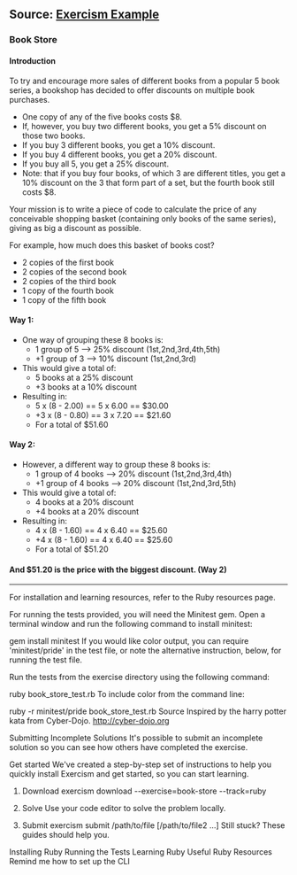 ## Source: [Exercism Example](https://exercism.io/my/solutions/a489b26a48dc434aa5cb217f82b86f25)

### Book Store

#### Introduction
To try and encourage more sales of different books from a popular 5 book series, a bookshop has decided to offer discounts on multiple book purchases.

* One copy of any of the five books costs $8.
* If, however, you buy two different books, you get a 5% discount on those two books.
* If you buy 3 different books, you get a 10% discount.
* If you buy 4 different books, you get a 20% discount.
* If you buy all 5, you get a 25% discount.
* Note: that if you buy four books, of which 3 are different titles, you get a 10% discount on the 3 that form part of a set, but the fourth book still costs $8.

Your mission is to write a piece of code to calculate the price of any conceivable shopping basket (containing only books of the same series), giving as big a discount as possible.

For example, how much does this basket of books cost?
* 2 copies of the first book
* 2 copies of the second book
* 2 copies of the third book
* 1 copy of the fourth book
* 1 copy of the fifth book

#### Way 1:
* One way of grouping these 8 books is:
  * 1 group of 5 --> 25% discount (1st,2nd,3rd,4th,5th)
  * +1 group of 3 --> 10% discount (1st,2nd,3rd)
* This would give a total of:
  * 5 books at a 25% discount
  * +3 books at a 10% discount
* Resulting in:
  * 5 x (8 - 2.00) == 5 x 6.00 == $30.00
  * +3 x (8 - 0.80) == 3 x 7.20 == $21.60
  * For a total of $51.60

#### Way 2:
* However, a different way to group these 8 books is:
  * 1 group of 4 books --> 20% discount (1st,2nd,3rd,4th)
  * +1 group of 4 books --> 20% discount (1st,2nd,3rd,5th)
* This would give a total of:
  * 4 books at a 20% discount
  * +4 books at a 20% discount
* Resulting in:
  * 4 x (8 - 1.60) == 4 x 6.40 == $25.60
  * +4 x (8 - 1.60) == 4 x 6.40 == $25.60
  * For a total of $51.20

#### And $51.20 is the price with the biggest discount. (Way 2)

-----

For installation and learning resources, refer to the Ruby resources page.

For running the tests provided, you will need the Minitest gem. Open a terminal window and run the following command to install minitest:

gem install minitest
If you would like color output, you can require 'minitest/pride' in the test file, or note the alternative instruction, below, for running the test file.

Run the tests from the exercise directory using the following command:

ruby book_store_test.rb
To include color from the command line:

ruby -r minitest/pride book_store_test.rb
Source
Inspired by the harry potter kata from Cyber-Dojo. http://cyber-dojo.org

Submitting Incomplete Solutions
It's possible to submit an incomplete solution so you can see how others have completed the exercise.

Get started
We've created a step-by-step set of instructions to help you quickly install Exercism and get started, so you can start learning.

1. Download
exercism download --exercise=book-store --track=ruby
2. Solve
Use your code editor to solve the problem locally.

3. Submit
exercism submit /path/to/file [/path/to/file2 ...]
Still stuck?
These guides should help you.

Installing Ruby
Running the Tests
Learning Ruby
Useful Ruby Resources
Remind me how to set up the CLI
